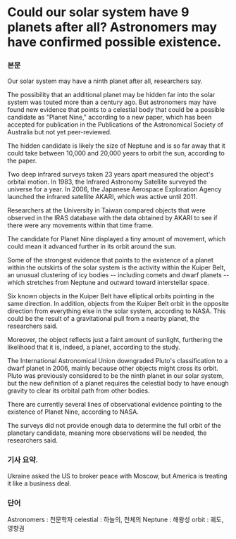 # Could our solar system have 9 planets after all? Astronomers may have confirmed possible existence.

### 본문
Our solar system may have a ninth planet after all, researchers say.

The possibility that an additional planet may be hidden far into the solar system was touted more than a century ago. But astronomers may have found new evidence that points to a celestial body that could be a possible candidate as "Planet Nine," according to a new paper, which has been accepted for publication in the Publications of the Astronomical Society of Australia but not yet peer-reviewed.

The hidden candidate is likely the size of Neptune and is so far away that it could take between 10,000 and 20,000 years to orbit the sun, according to the paper.

Two deep infrared surveys taken 23 years apart measured the object's orbital motion. In 1983, the Infrared Astronomy Satellite surveyed the universe for a year. In 2006, the Japanese Aerospace Exploration Agency launched the infrared satellite AKARI, which was active until 2011.

Researchers at the University in Taiwan compared objects that were observed in the IRAS database with the data obtained by AKARI to see if there were any movements within that time frame.

The candidate for Planet Nine displayed a tiny amount of movement, which could mean it advanced further in its orbit around the sun.

Some of the strongest evidence that points to the existence of a planet within the outskirts of the solar system is the activity within the Kuiper Belt, an unusual clustering of icy bodies -- including comets and dwarf planets -- which stretches from Neptune and outward toward interstellar space.

Six known objects in the Kuiper Belt have elliptical orbits pointing in the same direction. In addition, objects from the Kuiper Belt orbit in the opposite direction from everything else in the solar system, according to NASA. This could be the result of a gravitational pull from a nearby planet, the researchers said.

Moreover, the object reflects just a faint amount of sunlight, furthering the likelihood that it is, indeed, a planet, according to the study.

The International Astronomical Union downgraded Pluto's classification to a dwarf planet in 2006, mainly because other objects might cross its orbit. Pluto was previously considered to be the ninth planet in our solar system, but the new definition of a planet requires the celestial body to have enough gravity to clear its orbital path from other bodies.

There are currently several lines of observational evidence pointing to the existence of Planet Nine, according to NASA.

The surveys did not provide enough data to determine the full orbit of the planetary candidate, meaning more observations will be needed, the researchers said.

### 기사 요약. 
Ukraine asked the US to broker peace with Moscow, but America is treating it like a business deal.

### 단어 
Astronomers : 천문학자
celestial : 하늘의, 천체의 
Neptune : 해왕성 
orbit : 궤도, 영향권